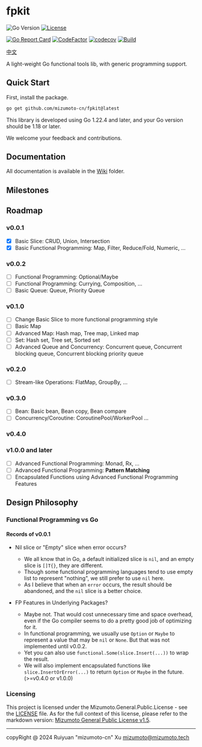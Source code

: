 # fpkit

![Go Version](https://img.shields.io/badge/Go-1.22.4-yellow.svg)
[![License](https://img.shields.io/badge/License-MGPL%20v1.5-green.svg)](/Licensing/Mizumoto.General.Public.License.v1.5.md)

[![Go Report Card](https://goreportcard.com/badge/github.com/mizumoto-cn/fpkit)](https://goreportcard.com/report/github.com/mizumoto-cn/fpkit)
[![CodeFactor](https://www.codefactor.io/repository/github/mizumoto-cn/fpkit/badge)](https://www.codefactor.io/repository/github/mizumoto-cn/fpkit)
[![codecov](https://codecov.io/github/mizumoto-cn/fpkit/graph/badge.svg?token=KB82WFBUQ3)](https://codecov.io/github/mizumoto-cn/fpkit)
[![Build](https://github.com/mizumoto-cn/fpkit/actions/workflows/go.yml/badge.svg)](https://github.com/mizumoto-cn//fpkit/actions)

[中文](./README_zh.md)

A light-weight Go functional tools lib, with generic programming support.

## Quick Start

First, install the package.

```bash
go get github.com/mizumoto-cn/fpkit@latest
```

This library is developed using Go 1.22.4 and later, and your Go version should be 1.18 or later.

We welcome your feedback and contributions.

## Documentation

All documentation is available in the [Wiki](./Wiki/) folder.

## Milestones

## Roadmap

### v0.0.1

- [x] Basic Slice: CRUD, Union, Intersection
- [x] Basic Functional Programming: Map, Filter, Reduce/Fold, Numeric, ...

### v0.0.2

- [ ] Functional Programming: Optional/Maybe
- [ ] Functional Programming: Currying, Composition, ...
- [ ] Basic Queue: Queue, Priority Queue

### v0.1.0

- [ ] Change Basic Slice to more functional programming style
- [ ] Basic Map
- [ ] Advanced Map: Hash map, Tree map, Linked map
- [ ] Set: Hash set, Tree set, Sorted set
- [ ] Advanced Queue and Concurrency: Concurrent queue, Concurrent blocking queue, Concurrent blocking priority queue

### v0.2.0

- [ ] Stream-like Operations: FlatMap, GroupBy, ...
  
### v0.3.0

- [ ] Bean: Basic bean, Bean copy, Bean compare
- [ ] Concurrency/Coroutine: CoroutinePool/WorkerPool ...

### v0.4.0

### v1.0.0 and later

- [ ] Advanced Functional Programming: Monad, Rx, ...
- [ ] Advanced Functional Programming: **Pattern Matching**
- [ ] Encapsulated Functions using Advanced Functional Programming Features

## Design Philosophy

### Functional Programming vs Go

#### Records of v0.0.1

- Nil slice or "Empty" slice when error occurs?
  - We all know that in Go, a default initialized slice is `nil`, and an empty slice is `[]T{}`, they are different.
  - Though some functional programming languages tend to use empty list to represent "nothing", we still prefer to use `nil` here.
  - As I believe that when an `error` occurs, the result should be abandoned, and the `nil` slice is a better choice.

- FP Features in Underlying Packages?
  - Maybe not. That would cost unnecessary time and space overhead, even if the Go compiler seems to do a pretty good job of optimizing for it.
  - In functional programming, we usually use `Option` or `Maybe` to represent a value that may be `nil` or `None`. But that was not implemented until v0.0.2.
  - Yet you can also use `functional.Some(slice.Insert(...))` to wrap the result.
  - We will also implement encapsulated functions like `slice.InsertOrError(...)` to return `Option` or `Maybe` in the future.(>=v0.4.0 or v1.0.0)

### Licensing

This project is licensed under the Mizumoto.General.Public.License - see the [LICENSE](./LICENSE) file.
As for the full context of this license, please refer to the markdown version: [Mizumoto General Public License v1.5](./licensing/Mizumoto.General.Public.License.v1.5.md).

---

copyRight @ 2024 Ruiyuan "mizumoto-cn" Xu <mizumoto@mizumoto.tech>
